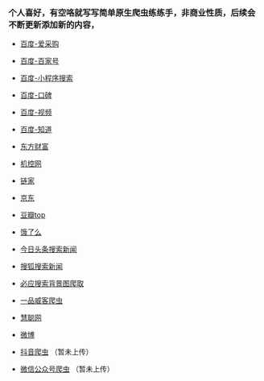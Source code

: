 ### 个人喜好，有空咯就写写简单原生爬虫练练手，非商业性质，后续会不断更新添加新的内容，


* [百度-爱采购](https://github.com/lilijiajiajiage/spider-obj/tree/master/baidu_b2b)
* [百度-百家号](https://github.com/lilijiajiajiage/spider-obj/tree/master/baidu_baijia)
* [百度-小程序搜索](https://github.com/lilijiajiajiage/spider-obj/tree/master/baidu_app)
* [百度-口碑](https://github.com/lilijiajiajiage/spider-obj/tree/master/baidu_mouth)
* [百度-视频](https://github.com/lilijiajiajiage/spider-obj/tree/master/baidu_video)
* [百度-知道](https://github.com/lilijiajiajiage/spider-obj/tree/master/baidu_zhidao)
* [东方财富](https://github.com/lilijiajiajiage/spider-obj/tree/master/wealth)
* [机控网](https://github.com/lilijiajiajiage/spider-obj/tree/master/jikong)
* [链家](https://github.com/lilijiajiajiage/spider-obj/tree/master/lianjia)
* [京东](https://github.com/lilijiajiajiage/spider-obj/tree/master/jingdong)
* [豆瓣top](https://github.com/lilijiajiajiage/spider-obj/tree/master/douban)
* [饿了么](https://github.com/lilijiajiajiage/spider-obj/tree/master/eleme)
* [今日头条搜索新闻](https://github.com/lilijiajiajiage/spider-obj/tree/master/jinritoutiao)
* [搜狐搜索新闻](https://github.com/lilijiajiajiage/spider-obj/tree/master/souhu)
* [必应搜索背景图爬取](https://github.com/lilijiajiajiage/spider-obj/tree/master/biying)
* [一品威客爬虫](https://github.com/lilijiajiajiage/spider-obj/tree/master/weike)
* [慧聪网](https://github.com/lilijiajiajiage/spider-obj/tree/master/huicong)
* [微博](https://github.com/lilijiajiajiage/spider-obj/tree/master/weibo)











* [抖音爬虫]() （暂未上传）
* [微信公众号爬虫]() （暂未上传）










